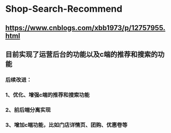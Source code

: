 # Shop-Search-Recommend
## https://www.cnblogs.com/xbb1973/p/12757955.html
## 目前实现了运营后台的功能以及c端的推荐和搜索的功能
### 后续改进：
### 1、优化、增强c端的推荐和搜索功能
### 2、前后端分离实现
### 3、增加c端功能，比如门店详情页、团购、优惠卷等
